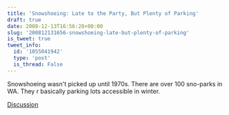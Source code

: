 ```yaml
---
title: 'Snowshoeing: Late to the Party, But Plenty of Parking'
draft: true
date: 2008-12-13T16:56:28+00:00
slug: '200812131656-snowshoeing-late-but-plenty-of-parking'
is_tweet: true
tweet_info:
  id: '1055041942'
  type: 'post'
  is_thread: False
---
```




Snowshoeing wasn't picked up until 1970s. There are over 100 sno-parks in WA. They r basically parking lots accessible in winter.

[Discussion](https://x.com/sytelus/status/1055041942)
